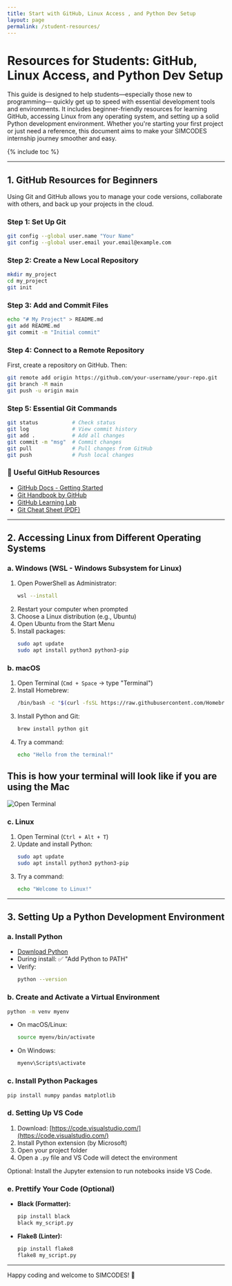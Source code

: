 ```yaml
---
title: Start with GitHub, Linux Access , and Python Dev Setup
layout: page
permalink: /student-resources/
---
```


# Resources for Students: GitHub, Linux Access, and Python Dev Setup

This guide is designed to help students—especially those new to programming—
quickly get up to speed with essential development tools and environments. It
includes beginner-friendly resources for learning GitHub, accessing Linux from
any operating system, and setting up a solid Python development environment.
Whether you're starting your first project or just need a reference, this
document aims to make your SIMCODES internship journey smoother and easy.

{% include toc %}

---

## 1. GitHub Resources for Beginners

Using Git and GitHub allows you to manage your code versions, collaborate with
others, and back up your projects in the cloud.

### Step 1: Set Up Git

```bash
git config --global user.name "Your Name"
git config --global user.email your.email@example.com
```

### Step 2: Create a New Local Repository

```bash
mkdir my_project
cd my_project
git init
```

### Step 3: Add and Commit Files

```bash
echo "# My Project" > README.md
git add README.md
git commit -m "Initial commit"
```

### Step 4: Connect to a Remote Repository

First, create a repository on GitHub. Then:

```bash
git remote add origin https://github.com/your-username/your-repo.git
git branch -M main
git push -u origin main
```

### Step 5: Essential Git Commands

```bash
git status           # Check status
git log              # View commit history
git add .            # Add all changes
git commit -m "msg"  # Commit changes
git pull             # Pull changes from GitHub
git push             # Push local changes
```

### 🔗 Useful GitHub Resources

- [GitHub Docs - Getting Started](https://docs.github.com/en/get-started)
- [Git Handbook by GitHub](https://guides.github.com/introduction/git-handbook/)
- [GitHub Learning Lab](https://lab.github.com/)
- [Git Cheat Sheet (PDF)](https://tinyurl.com/45wstha2)

---

## 2. Accessing Linux from Different Operating Systems

### a. Windows (WSL - Windows Subsystem for Linux)

1. Open PowerShell as Administrator:
   ```bash
   wsl --install
   ```
2. Restart your computer when prompted
3. Choose a Linux distribution (e.g., Ubuntu)
4. Open Ubuntu from the Start Menu
5. Install packages:
   ```bash
   sudo apt update
   sudo apt install python3 python3-pip
   ```

### b. macOS

1. Open Terminal (`Cmd + Space` → type "Terminal")
2. Install Homebrew:
   ```bash
   /bin/bash -c "$(curl -fsSL https://raw.githubusercontent.com/Homebrew/install/HEAD/install.sh)"
   ```
3. Install Python and Git:
   ```bash
   brew install python git
   ```
4. Try a command:
   ```bash
   echo "Hello from the terminal!"
   ```

## This is how your terminal will look like if you are using the Mac

![Open Terminal](/resources/images/terminal.png)

### c. Linux

1. Open Terminal (`Ctrl + Alt + T`)
2. Update and install Python:
   ```bash
   sudo apt update
   sudo apt install python3 python3-pip
   ```
3. Try a command:
   ```bash
   echo "Welcome to Linux!"
   ```

---

## 3. Setting Up a Python Development Environment

### a. Install Python

- [Download Python](https://www.python.org/downloads/)
- During install: ✅ "Add Python to PATH"
- Verify:
  ```bash
  python --version
  ```

### b. Create and Activate a Virtual Environment

```bash
python -m venv myenv
```

- On macOS/Linux:
  ```bash
  source myenv/bin/activate
  ```
- On Windows:
  ```bash
  myenv\Scripts\activate
  ```

### c. Install Python Packages

```bash
pip install numpy pandas matplotlib
```

### d. Setting Up VS Code

1. Download: [https://code.visualstudio.com/](https://code.visualstudio.com/)
2. Install Python extension (by Microsoft)
3. Open your project folder
4. Open a `.py` file and VS Code will detect the environment

Optional: Install the Jupyter extension to run notebooks inside VS Code.

### e. Prettify Your Code (Optional)

- **Black (Formatter):**

  ```bash
  pip install black
  black my_script.py
  ```

- **Flake8 (Linter):**
  ```bash
  pip install flake8
  flake8 my_script.py
  ```

---

Happy coding and welcome to SIMCODES! 🚀
